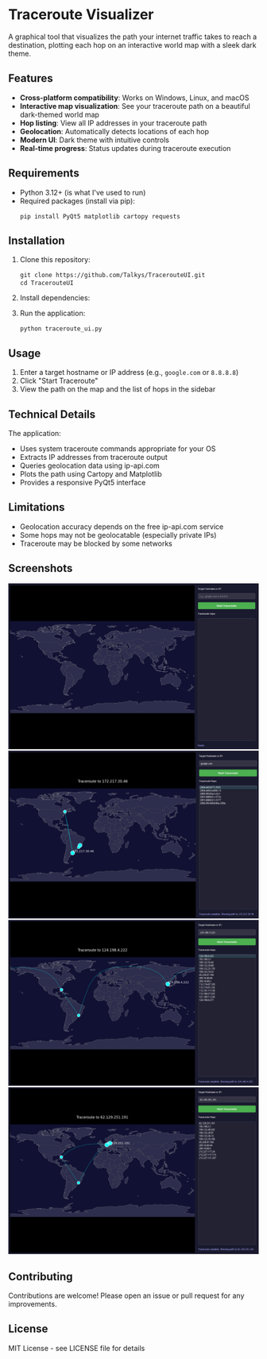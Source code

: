 # Traceroute Visualizer

A graphical tool that visualizes the path your internet traffic takes to reach a destination, plotting each hop on an interactive world map with a sleek dark theme.

## Features

- **Cross-platform compatibility**: Works on Windows, Linux, and macOS
- **Interactive map visualization**: See your traceroute path on a beautiful dark-themed world map
- **Hop listing**: View all IP addresses in your traceroute path
- **Geolocation**: Automatically detects locations of each hop
- **Modern UI**: Dark theme with intuitive controls
- **Real-time progress**: Status updates during traceroute execution

## Requirements

- Python 3.12+ (is what I've used to run)
- Required packages (install via pip):
  ```
  pip install PyQt5 matplotlib cartopy requests
  ```

## Installation

1. Clone this repository:
   ```
   git clone https://github.com/Talkys/TracerouteUI.git
   cd TracerouteUI
   ```

2. Install dependencies:

3. Run the application:
   ```
   python traceroute_ui.py
   ```

## Usage

1. Enter a target hostname or IP address (e.g., `google.com` or `8.8.8.8`)
2. Click "Start Traceroute"
3. View the path on the map and the list of hops in the sidebar

## Technical Details

The application:
- Uses system traceroute commands appropriate for your OS
- Extracts IP addresses from traceroute output
- Queries geolocation data using ip-api.com
- Plots the path using Cartopy and Matplotlib
- Provides a responsive PyQt5 interface

## Limitations

- Geolocation accuracy depends on the free ip-api.com service
- Some hops may not be geolocatable (especially private IPs)
- Traceroute may be blocked by some networks

## Screenshots

![empty](imgs/empty.png "Empty")
![google](imgs/google.png "Google")
![korea](imgs/korea.png "Korea")
![poland](imgs/poland.png "Poland")

## Contributing

Contributions are welcome! Please open an issue or pull request for any improvements.

## License

MIT License - see LICENSE file for details